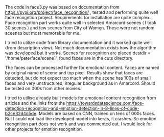 The code in face3.py was based on documentation from https://pypi.org/project/face_recognition/ , tested and 
performing quite well face recogntion project. Requirements for installation are quite complex.
Face recogntion part works quite well in selected Amarcord scenes ( I took 30 scenes ) and few scenes from City of Women.
These were not random sceenes but most memorable for me.

I tried to utilize code from library  documentation and it worked quite well (from description view). 
Not much documentation exists how the algorithm was developed
but it works. Scenes for recognition are placed destdir = '/home/pete/face/scene1', found faces are in the cuts directory.

The faces can be processed further for emotional content.
Faces are named by original name of scene and top pixel.
Results show that faces are detected, but do not expect too much when the scene has 100s of small faces and very unstructured, irregular 
background as in Amarcord. Should be tested on 000s from other movies.


I tried to utilise already built models for emotional content recognition from articles and the links from the 
https://towardsdatascience.com/face-detection-recognition-and-emotion-detection-in-8-lines-of-code-b2ce32d4d5de.
Models are based on CNN, trained on tens of 000s faces.
But I could not load the developed model into keras, it crashes. So emotion recognition part does not work and was commented out.
I would look for other projects for emotion recognition.